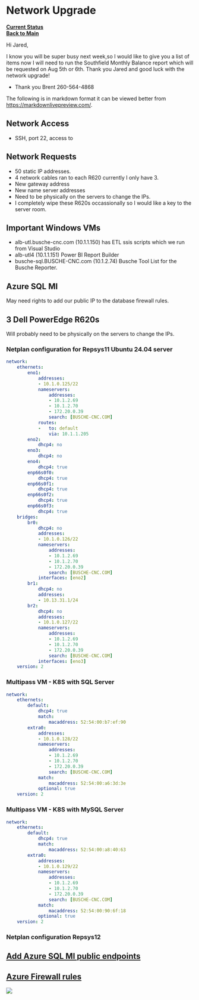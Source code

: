 # Network Upgrade

**[Current Status](../weekly/current_status.md)**\
**[Back to Main](../../../README.md)**

Hi Jared,

I know you will be super busy next week,so I would like to give you a list of items now I will need to run the Southfield Monthly Balance report which will be requested on Aug 5th or 6th. Thank you Jared and good luck with the network upgrade!

- Thank you
Brent
260-564-4868

The following is in markdown format it can be viewed better from <https://markdownlivepreview.com/>.

## Network Access

- SSH, port 22, access to

## Network Requests

- 50 static IP addresses.
- 4 network cables ran to each R620 currently I only have 3.
- New gateway address
- New name server addresses
- Need to be physically on the servers to change the IPs.
- I completely wipe these R620s occassionally so I would like a key to the server room.

## Important Windows VMs

- alb-utl.busche-cnc.com (10.1.1.150) has ETL ssis scripts which we run from Visual Studio
- alb-utl4 (10.1.1.151) Power BI Report Builder
- busche-sql.BUSCHE-CNC.com (10.1.2.74) Busche Tool List for the Busche Reporter.

## Azure SQL MI

May need rights to add our public IP to the database firewall rules.

## 3 Dell PowerEdge R620s

Will probably need to be physically on the servers to change the IPs.

### Netplan configuration for Repsys11 Ubuntu 24.04 server

```yaml
network:
    ethernets:
        eno1:
            addresses:
            - 10.1.0.125/22
            nameservers:
                addresses:
                - 10.1.2.69
                - 10.1.2.70
                - 172.20.0.39
                search: [BUSCHE-CNC.COM]
            routes:
            -   to: default
                via: 10.1.1.205
        eno2:
            dhcp4: no
        eno3:
            dhcp4: no
        eno4:
            dhcp4: true
        enp66s0f0:
            dhcp4: true
        enp66s0f1:
            dhcp4: true
        enp66s0f2:
            dhcp4: true
        enp66s0f3:
            dhcp4: true
    bridges:
        br0:
            dhcp4: no
            addresses:
            - 10.1.0.126/22
            nameservers:
                addresses:
                - 10.1.2.69
                - 10.1.2.70
                - 172.20.0.39
                search: [BUSCHE-CNC.COM]
            interfaces: [eno2]
        br1:
            dhcp4: no
            addresses:
            - 10.13.31.1/24
        br2:
            dhcp4: no
            addresses:
            - 10.1.0.127/22
            nameservers:
                addresses:
                - 10.1.2.69
                - 10.1.2.70
                - 172.20.0.39
                search: [BUSCHE-CNC.COM]
            interfaces: [eno3]
    version: 2
```

### Multipass VM - K8S with SQL Server

```yaml
network:
    ethernets:
        default:
            dhcp4: true
            match:
                macaddress: 52:54:00:b7:ef:90
        extra0:
            addresses:
            - 10.1.0.128/22
            nameservers:
                addresses:
                - 10.1.2.69
                - 10.1.2.70
                - 172.20.0.39
                search: [BUSCHE-CNC.COM]
            match:
                macaddress: 52:54:00:a6:3d:3e
            optional: true
    version: 2
```

### Multipass VM - K8S with MySQL Server

```yaml
network:
    ethernets:
        default:
            dhcp4: true
            match:
                macaddress: 52:54:00:a8:40:63
        extra0:
            addresses:
            - 10.1.0.129/22
            nameservers:
                addresses:
                - 10.1.2.69
                - 10.1.2.70
                - 172.20.0.39
                search: [BUSCHE-CNC.COM]
            match:
                macaddress: 52:54:00:90:6f:18
            optional: true
    version: 2
```

### Netplan configuration Repsys12

## **[Add Azure SQL MI public endpoints](https://learn.microsoft.com/en-us/azure/azure-sql/managed-instance/public-endpoint-configure?view=azuresql&tabs=azure-portal)**

## **[Azure Firewall rules](https://learn.microsoft.com/en-us/azure/azure-sql/database/firewall-configure?view=azuresql#connections-from-the-internet)**

![](https://learn.microsoft.com/en-us/azure/azure-sql/database/media/firewall-configure/sqldb-firewall-1.png?view=azuresql)
